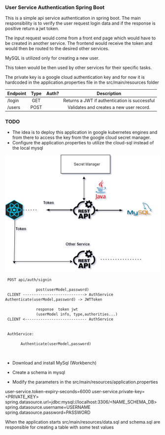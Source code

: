 ### User Service Authentication Spring Boot



This is a simple api service authentication in spring boot.
The main responsibility is to verify the user request login data 
and if the response is positive return a jwt token.

The input request would come from a front end page which would have to be created in 
another service. The frontend would receive the token and would then be routed
to the desired other services.

MySQL is utilized only for creating a new user.

This token would be then used by other services for their specific tasks.

The private key is a google cloud authentication key and for now it is hardcoded in
the application.properties file in the src/main/resources folder

 

| Endpoint    | Type | Auth? | Description |
| ------------|:----:| -----:|:-------------:|
| /login      | GET  |       |Returns a JWT if authentication is successful
| /users      | POST |       |Validates and creates a new user record.




### TODO
- The idea is to deploy this application in google kubernetes engines and from there
to access the key from the google cloud secret manager.
- Configure the application.properties to utilize the cloud-sql instead of 
the local mysql



![Alt text](img/UserService.png "Title")

```
 POST api/auth/signin
               
              post(userModel,password) 
 CLIENT ----------------------------> AuthService Authenticate(userModel,password) -> JWTToken
          
              response  token jwt
              (userModel info, type,authorities...)
 CLIENT <---------------------------- AuthService
 
 
 AuthService: 
 
       Authenticate(userModel,password)
       
       
 ```

- Download and install MySql (Workbench)
  
- Create a schema in mysql
  
- Modify the parameters in the src/main/resources/application.properties

user-service.token-expiry-seconds=6000
user-service.private-key=<PRIVATE_KEY>
spring.datasource.url=jdbc:mysql://localhost:3306/<NAME_SCHEMA_DB>
spring.datasource.username=USERNAME
spring.datasource.password=PASSWORD

When the application starts src/main/resources/data.sql and schema.sql are
responsible for creating a table with some test values











